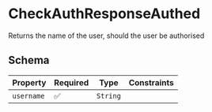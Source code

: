 # CheckAuthResponseAuthed

Returns the name of the user, should the user be authorised

## Schema

| Property | Required | Type | Constraints |
| --- | --- | --- | --- |
| `username` | ✅ | `String` |     | 


